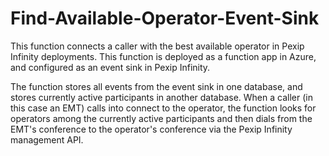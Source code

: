# Find-Available-Operator-Event-Sink

This function connects a caller with the best available operator in Pexip Infinity deployments.  This function is deployed as a function app in Azure, and configured as an event sink in Pexip Infinity.

The function stores all events from the event sink in one database, and stores currently active participants in another database.  When a caller (in this case an EMT) calls into connect to the operator, the function looks for operators among the currently active participants and then dials from the EMT's conference to the operator's conference via the Pexip Infinity management API.
